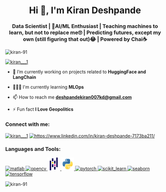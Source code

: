 <h1 align="center">Hi 👋, I'm Kiran Deshpande</h1>
<h3 align="center">Data Scientist | 🤖AI/ML Enthusiast | Teaching machines to learn, but not to replace me🙄 | Predicting futures, except my own (still figuring that out)😂 | Powered by Chai☕</h3>

<p align="left"> <img src="https://komarev.com/ghpvc/?username=kiran-91&label=Profile%20views&color=0e75b6&style=flat" alt="kiran-91" /> </p>

<p align="left"> <a href="https://twitter.com/kiran___1" target="blank"><img src="https://img.shields.io/twitter/follow/kiran___1?logo=twitter&style=for-the-badge" alt="kiran___1" /></a> </p>

- 🔭 I’m currently working on projects related to **HuggingFace and LangChain**

- 🧑🏻‍💻 I'm currently learning **MLOps** 

- 📫 How to reach me **deshpandekiran007kd@gmail.com**

- ⚡ Fun fact **I Love Geopolitics**

<h3 align="left">Connect with me:</h3>
<p align="left">
<a href="https://twitter.com/kiran___1" target="blank"><img align="center" src="https://raw.githubusercontent.com/rahuldkjain/github-profile-readme-generator/master/src/images/icons/Social/twitter.svg" alt="kiran___1" height="30" width="40" /></a>
<a href="https://www.linkedin.com/in/kiran-deshpande-7173ba211/" target="blank"><img align="center" src="https://raw.githubusercontent.com/rahuldkjain/github-profile-readme-generator/master/src/images/icons/Social/linked-in-alt.svg" alt="https://www.linkedin.com/in/kiran-deshpande-7173ba211/" height="30" width="40" /></a>
</p>

<h3 align="left">Languages and Tools:</h3>
<p align="left"> <a href="https://www.mathworks.com/" target="_blank" rel="noreferrer"> <img src="https://upload.wikimedia.org/wikipedia/commons/2/21/Matlab_Logo.png" alt="matlab" width="40" height="40"/> </a> <a href="https://opencv.org/" target="_blank" rel="noreferrer"> <img src="https://www.vectorlogo.zone/logos/opencv/opencv-icon.svg" alt="opencv" width="40" height="40"/> </a> <a href="https://pandas.pydata.org/" target="_blank" rel="noreferrer"> <img src="https://raw.githubusercontent.com/devicons/devicon/2ae2a900d2f041da66e950e4d48052658d850630/icons/pandas/pandas-original.svg" alt="pandas" width="40" height="40"/> </a> <a href="https://www.python.org" target="_blank" rel="noreferrer"> <img src="https://raw.githubusercontent.com/devicons/devicon/master/icons/python/python-original.svg" alt="python" width="40" height="40"/> </a> <a href="https://pytorch.org/" target="_blank" rel="noreferrer"> <img src="https://www.vectorlogo.zone/logos/pytorch/pytorch-icon.svg" alt="pytorch" width="40" height="40"/> </a> <a href="https://scikit-learn.org/" target="_blank" rel="noreferrer"> <img src="https://upload.wikimedia.org/wikipedia/commons/0/05/Scikit_learn_logo_small.svg" alt="scikit_learn" width="40" height="40"/> </a> <a href="https://seaborn.pydata.org/" target="_blank" rel="noreferrer"> <img src="https://seaborn.pydata.org/_images/logo-mark-lightbg.svg" alt="seaborn" width="40" height="40"/> </a> <a href="https://www.tensorflow.org" target="_blank" rel="noreferrer"> <img src="https://www.vectorlogo.zone/logos/tensorflow/tensorflow-icon.svg" alt="tensorflow" width="40" height="40"/> </a> </p>

<p><img align="center" src="https://github-readme-stats.vercel.app/api/top-langs?username=kiran-91&show_icons=true&locale=en&layout=compact" alt="kiran-91" /></p>
